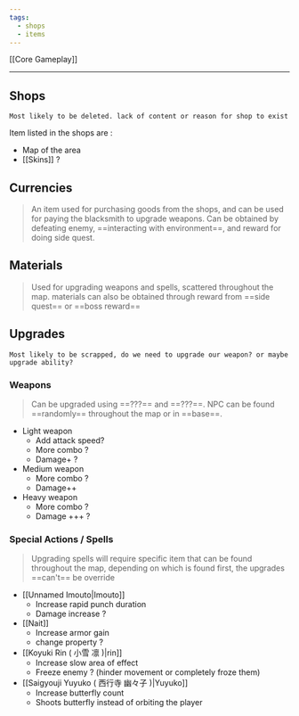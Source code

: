 ```yaml
---
tags:
  - shops
  - items
---
```

[[Core Gameplay]]

---

## Shops
	Most likely to be deleted. lack of content or reason for shop to exist

Item listed in the shops are :
- Map of the area
- [[Skins]] ? 

## Currencies
> An item used for purchasing goods from the shops, and can be used for paying the blacksmith to upgrade weapons. Can be obtained by defeating enemy, ==interacting with environment==, and reward for doing side quest.

## Materials
> Used for upgrading weapons and spells, scattered throughout the map. materials can also be obtained through reward from ==side quest== or ==boss reward==

## Upgrades
	Most likely to be scrapped, do we need to upgrade our weapon? or maybe upgrade ability?

### Weapons
> Can be upgraded using ==???== and ==???==. NPC can be found ==randomly== throughout the map or in ==base==.

- Light weapon 
	- Add attack speed?
	- More combo ?
	- Damage+ ?
- Medium weapon
	- More combo ?
	- Damage++ 
- Heavy weapon
	- More combo ?
	- Damage +++ ? 

### Special Actions / Spells
> Upgrading spells will require specific item that can be found throughout the map, depending on which is found first, the upgrades ==can't== be override

- [[Unnamed Imouto|Imouto]]
	- Increase rapid punch  duration
	- Damage increase ?
- [[Nait]]
	- Increase armor gain
	- change property ?
- [[Koyuki Rin ( 小雪 凛 )|rin]]
	- Increase slow area of effect
	- Freeze enemy ? (hinder movement or completely froze them)
- [[Saigyouji Yuyuko ( 西行寺 幽々子 )|Yuyuko]]
	- Increase butterfly count
	- Shoots butterfly instead of orbiting the player